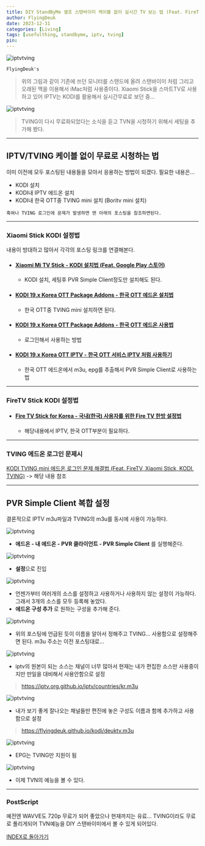 ```yaml
---
title: DIY StandByMe 셀프 스탠바이미 케이블 없이 실시간 TV 보는 법 (Feat. FireTV, Xiaomi Stick, KODI, TVING) <2023.12.31 Updated>
author: FlyingDeuk
date: 2023-12-31
categories: [Living]
tags: [usefulthing, standbyme, iptv, tving]
pin:
---
```


![iptvtving](/img/living/review/standby16.jpg)

`FlyingDeuk's`
> 위의 그림과 같이 기존에 쓰던 모니터를 스탠드에 올려 스탠바이미 처럼 그리고 오래된 맥을 이용해서 iMac처럼 사용중이다. Xiaomi Stick을 스마트TV로 사용하고 있어 IPTV는 KODI를 활용해서 실시간무료로 보던 중...

![iptvtving](/img/living/kodi/iptvtving1.jpg)

> TVING이 다시 무료화되었다는 소식을 듣고 TVN을 시청하기 위해서 세팅을 추가해 봤다. 

--------

## IPTV/TVING 케이블 없이 무료로 시청하는 법
이미 이전에 모두 포스팅된 내용들을 모아서 응용하는 방법이 되겠다. 필요한 내용은...
- KODI 설치
- KODI내 IPTV 에드온 설치
- KODI내 한국 OTT중 TVING mini 설치 (Boritv mini 설치)

`혹여나 TVING 로그인에 문제가 발생하면 맨 아래의 포스팅을 참조하면된다.`

----------------

### Xiaomi Stick KODI 설정법
내용이 방대하고 많아서 각각의 포스팅 링크를 연결해본다. 

- #### [Xiaomi Mi TV Stick - KODI 설치법 (Feat. Google Play 스토어)](/posts/MiStick-kodi/)
    - KODI 설치, 세팅후 PVR Simple Client정도만 설치해도 된다. 

- #### [KODI 19.x Korea OTT Package Addons - 한국 OTT 에드온 설치법](/posts/KODI-addon2-1/)
    - 한국 OTT중 TVING mini 설치하면 된다. 

- #### [KODI 19.x Korea OTT Package Addons - 한국 OTT 에드온 사용법](/posts/KODI-addon3-1/)
    - 로그인해서 사용하는 방법

- #### [KODI 19.x Korea OTT IPTV - 한국 OTT 서비스 IPTV 처럼 사용하기](/posts/KODI-addon4-1/)
    - 한국 OTT 에드온에서 m3u, epg를 추출해서 PVR Simple Client로 사용하는 법

------------

### FireTV Stick KODI 설정법

- #### [Fire TV Stick for Korea - 국내(한국) 사용자를 위한 Fire TV 한방 설정법](/posts/FireTV-korea/)
    - 해당내용에서 IPTV, 한국 OTT부분이 필요하다. 

----------
### TVING 에드온 로그인 문제시

[KODI TVING mini 에드온 로그인 문제 해결법 (Feat. FireTV, Xiaomi Stick, KODI, TVING)](/posts/tvinglogin/) -> 해당 내용 참조

------

## PVR Simple Client 복합 설정 
결론적으로 IPTV m3u파일과 TVING의 m3u를 동시에 사용이 가능하다. 


![iptvtving](/img/living/kodi/iptvtving9.jpg)
- **에드온 - 내 에드온 - PVR 클라이언트 - PVR Simple Client** 를 실행해준다. 

![iptvtving](/img/living/kodi/iptvtving2.jpg)
- **설정**으로 진입

![iptvtving](/img/living/kodi/iptvtving5.jpg)
- 언젠가부터 여러개의 소스를 설정하고 사용하거나 사용하지 않는 설정이 가능하다. 그래서 3개의 소스를 모두 등록해 놓았다. 
- **에드온 구성 추가** 로 원하는 구성을 추가해 준다. 

![iptvtving](/img/living/kodi/iptvtving6.jpg)
- 위의 포스팅에 언급된 듯이 이름을 알아서 정해주고 TVING... 사용함으로 설정해주면 된다. m3u 주소는 이전 포스팅대로...

![iptvtving](/img/living/kodi/iptvtving7.jpg)
- iptv의 원본이 되는 소스는 채널이 너무 많아서 현재는 내가 편집한 소스만 사용중이지만 만일을 대비해서 사용안함으로 설정

> https://iptv.org.github.io/iptv/countries/kr.m3u


![iptvtving](/img/living/kodi/iptvtving8.jpg)
- 내가 보기 좋게 잘나오는 채널들만 편진에 놓은 구성도 이름과 함께 추가하고 사용함으로 설정

> https://flyingdeuk.github.io/kodi/deuktv.m3u

![iptvtving](/img/living/kodi/iptvtving4.jpg)
- EPG는 TVING만 지원이 됨

![iptvtving](/img/living/kodi/iptvtving3.jpg)
- 이제 TVN의 예능을 볼 수 있다. 

---------

### PostScript
예전엔 WAVVE도 720p 무료가 되어 좋았으나 현재까지는 유료... TVING이라도 무료로 풀리게되어 TVN예능을 DIY 스탠바이미에서 볼 수 있게 되어있다. 


[INDEX로 돌아가기](/categories/review/)
